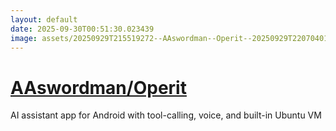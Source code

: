 ```yaml
---
layout: default
date: 2025-09-30T00:51:30.023439
image: assets/20250929T215519272--AAswordman--Operit--20250929T220704011--cropped.png
---
```


# [AAswordman/Operit](https://github.com/AAswordman/Operit)

AI assistant app for Android with tool-calling, voice, and built-in Ubuntu VM
